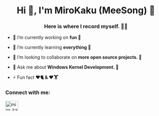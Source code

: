 <h1 align="center">Hi 👋, I'm MiroKaku (MeeSong) 🎉</h1>
<h3 align="center">Here is where I record myself. 👨‍💻</h3>

- 🔭 I’m currently working on **fun 🤭**

- 🌱 I’m currently learning **everything 🤣**

- 👯 I’m looking to collaborate on **more open source projects. 🤝**

- 💬 Ask me about **Windows Kernel Development. 🔧**

- ⚡ Fun fact **❤️🐈 & ❤️🏋️**

<h3 align="left">Connect with me:</h3>
<p align="left">
<a href="https://twitter.com/miro_kaku" target="blank"><img align="center" src="https://raw.githubusercontent.com/rahuldkjain/github-profile-readme-generator/master/src/images/icons/Social/twitter.svg" alt="miro_kaku" height="30" width="40" /></a>
</p>
